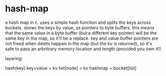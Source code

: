 # hash-map

a hash map in c.  uses a simple hash function and splits the keys across buckets.  stores the keys by value, as pointers to byte buffers.  this means that the same value in a byte buffer (but a different key pointer) will be the same key in the map, so it'll be a replace.  key and value buffer pointers are not freed when delets happen in the map (but the kv is returned), so it's safe to pass an arbritrary memory location and length (provided you own it!)

layering:

hash(key)
key+value = kv
list[node] = kv
hashmap = bucket[list]
